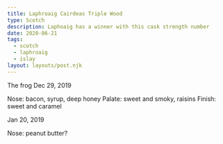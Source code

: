 ```yaml
---
title: Laphroaig Cairdeas Triple Wood
type: Scotch
description: Laphoaig has a winner with this cask strength number
date: 2020-06-21
tags:
  - scotch
  - laphroaig
  - islay
layout: layouts/post.njk
---
```


The frog
Dec 29, 2019

Nose: bacon, syrup, deep honey
Palate: sweet and smoky, raisins
Finish: sweet and caramel 

Jan 20, 2019

Nose: peanut butter?
